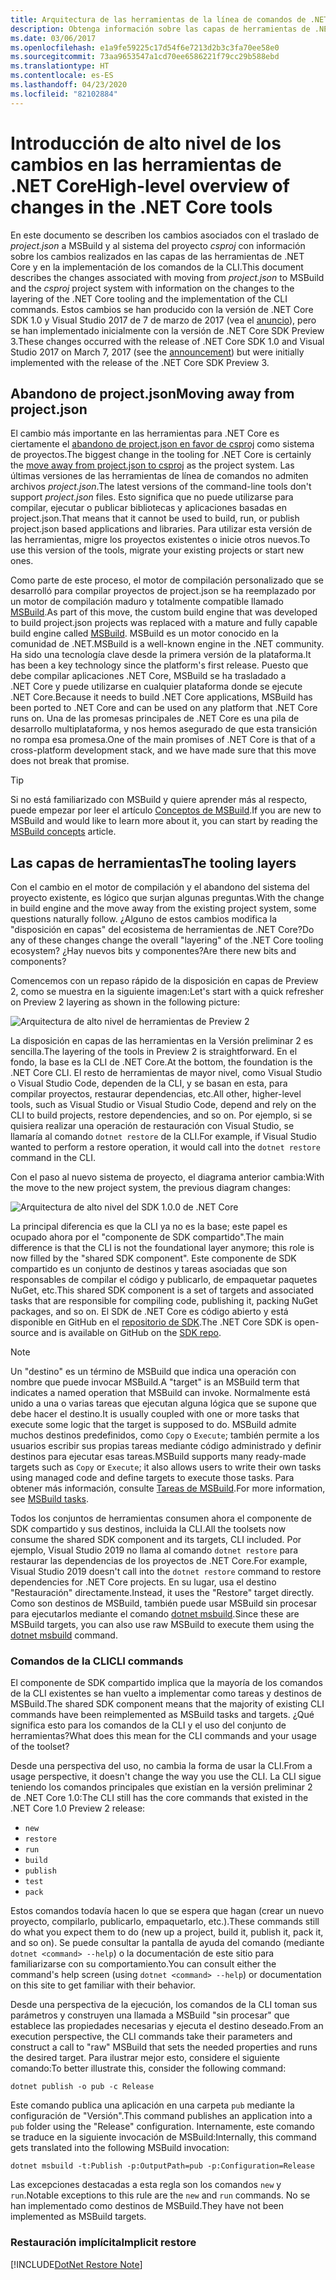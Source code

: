 ```yaml
---
title: Arquitectura de las herramientas de la línea de comandos de .NET Core
description: Obtenga información sobre las capas de herramientas de .NET Core y sobre lo que ha cambiado en versiones recientes.
ms.date: 03/06/2017
ms.openlocfilehash: e1a9fe59225c17d54f6e7213d2b3c3fa70ee58e0
ms.sourcegitcommit: 73aa9653547a1cd70ee6586221f79cc29b588ebd
ms.translationtype: HT
ms.contentlocale: es-ES
ms.lasthandoff: 04/23/2020
ms.locfileid: "82102884"
---
```

# <a name="high-level-overview-of-changes-in-the-net-core-tools"></a><span data-ttu-id="c397a-103">Introducción de alto nivel de los cambios en las herramientas de .NET Core</span><span class="sxs-lookup"><span data-stu-id="c397a-103">High-level overview of changes in the .NET Core tools</span></span>

<span data-ttu-id="c397a-104">En este documento se describen los cambios asociados con el traslado de *project.json* a MSBuild y al sistema del proyecto *csproj* con información sobre los cambios realizados en las capas de las herramientas de .NET Core y en la implementación de los comandos de la CLI.</span><span class="sxs-lookup"><span data-stu-id="c397a-104">This document describes the changes associated with moving from *project.json* to MSBuild and the *csproj* project system with information on the changes to the layering of the .NET Core tooling and the implementation of the CLI commands.</span></span> <span data-ttu-id="c397a-105">Estos cambios se han producido con la versión de .NET Core SDK 1.0 y Visual Studio 2017 de 7 de marzo de 2017 (vea el [anuncio](https://devblogs.microsoft.com/dotnet/announcing-net-core-tools-1-0/)), pero se han implementado inicialmente con la versión de .NET Core SDK Preview 3.</span><span class="sxs-lookup"><span data-stu-id="c397a-105">These changes occurred with the release of .NET Core SDK 1.0 and Visual Studio 2017 on March 7, 2017 (see the [announcement](https://devblogs.microsoft.com/dotnet/announcing-net-core-tools-1-0/)) but were initially implemented with the release of the .NET Core SDK Preview 3.</span></span>

## <a name="moving-away-from-projectjson"></a><span data-ttu-id="c397a-106">Abandono de project.json</span><span class="sxs-lookup"><span data-stu-id="c397a-106">Moving away from project.json</span></span>

<span data-ttu-id="c397a-107">El cambio más importante en las herramientas para .NET Core es ciertamente el [abandono de project.json en favor de csproj](https://devblogs.microsoft.com/dotnet/changes-to-project-json/) como sistema de proyectos.</span><span class="sxs-lookup"><span data-stu-id="c397a-107">The biggest change in the tooling for .NET Core is certainly the [move away from project.json to csproj](https://devblogs.microsoft.com/dotnet/changes-to-project-json/) as the project system.</span></span> <span data-ttu-id="c397a-108">Las últimas versiones de las herramientas de línea de comandos no admiten archivos *project.json*.</span><span class="sxs-lookup"><span data-stu-id="c397a-108">The latest versions of the command-line tools don't support *project.json* files.</span></span> <span data-ttu-id="c397a-109">Esto significa que no puede utilizarse para compilar, ejecutar o publicar bibliotecas y aplicaciones basadas en project.json.</span><span class="sxs-lookup"><span data-stu-id="c397a-109">That means that it cannot be used to build, run, or publish project.json based applications and libraries.</span></span> <span data-ttu-id="c397a-110">Para utilizar esta versión de las herramientas, migre los proyectos existentes o inicie otros nuevos.</span><span class="sxs-lookup"><span data-stu-id="c397a-110">To use this version of the tools, migrate your existing projects or start new ones.</span></span>

<span data-ttu-id="c397a-111">Como parte de este proceso, el motor de compilación personalizado que se desarrolló para compilar proyectos de project.json se ha reemplazado por un motor de compilación maduro y totalmente compatible llamado [MSBuild](https://github.com/Microsoft/msbuild).</span><span class="sxs-lookup"><span data-stu-id="c397a-111">As part of this move, the custom build engine that was developed to build project.json projects was replaced with a mature and fully capable build engine called [MSBuild](https://github.com/Microsoft/msbuild).</span></span> <span data-ttu-id="c397a-112">MSBuild es un motor conocido en la comunidad de .NET.</span><span class="sxs-lookup"><span data-stu-id="c397a-112">MSBuild is a well-known engine in the .NET community.</span></span> <span data-ttu-id="c397a-113">Ha sido una tecnología clave desde la primera versión de la plataforma.</span><span class="sxs-lookup"><span data-stu-id="c397a-113">It has been a key technology since the platform's first release.</span></span> <span data-ttu-id="c397a-114">Puesto que debe compilar aplicaciones .NET Core, MSBuild se ha trasladado a .NET Core y puede utilizarse en cualquier plataforma donde se ejecute .NET Core.</span><span class="sxs-lookup"><span data-stu-id="c397a-114">Because it needs to build .NET Core applications, MSBuild has been ported to .NET Core and can be used on any platform that .NET Core runs on.</span></span> <span data-ttu-id="c397a-115">Una de las promesas principales de .NET Core es una pila de desarrollo multiplataforma, y nos hemos asegurado de que esta transición no rompa esa promesa.</span><span class="sxs-lookup"><span data-stu-id="c397a-115">One of the main promises of .NET Core is that of a cross-platform development stack, and we have made sure that this move does not break that promise.</span></span>

> [!TIP]
> <span data-ttu-id="c397a-116">Si no está familiarizado con MSBuild y quiere aprender más al respecto, puede empezar por leer el artículo [Conceptos de MSBuild](/visualstudio/msbuild/msbuild-concepts).</span><span class="sxs-lookup"><span data-stu-id="c397a-116">If you are new to MSBuild and would like to learn more about it, you can start by reading the [MSBuild concepts](/visualstudio/msbuild/msbuild-concepts) article.</span></span>

## <a name="the-tooling-layers"></a><span data-ttu-id="c397a-117">Las capas de herramientas</span><span class="sxs-lookup"><span data-stu-id="c397a-117">The tooling layers</span></span>

<span data-ttu-id="c397a-118">Con el cambio en el motor de compilación y el abandono del sistema del proyecto existente, es lógico que surjan algunas preguntas.</span><span class="sxs-lookup"><span data-stu-id="c397a-118">With the change in build engine and the move away from the existing project system, some questions naturally follow.</span></span> <span data-ttu-id="c397a-119">¿Alguno de estos cambios modifica la "disposición en capas" del ecosistema de herramientas de .NET Core?</span><span class="sxs-lookup"><span data-stu-id="c397a-119">Do any of these changes change the overall "layering" of the .NET Core tooling ecosystem?</span></span> <span data-ttu-id="c397a-120">¿Hay nuevos bits y componentes?</span><span class="sxs-lookup"><span data-stu-id="c397a-120">Are there new bits and components?</span></span>

<span data-ttu-id="c397a-121">Comencemos con un repaso rápido de la disposición en capas de Preview 2, como se muestra en la siguiente imagen:</span><span class="sxs-lookup"><span data-stu-id="c397a-121">Let's start with a quick refresher on Preview 2 layering as shown in the following picture:</span></span>

![Arquitectura de alto nivel de herramientas de Preview 2](media/cli-msbuild-architecture/p2-arch.png)

<span data-ttu-id="c397a-123">La disposición en capas de las herramientas en la Versión preliminar 2 es sencilla.</span><span class="sxs-lookup"><span data-stu-id="c397a-123">The layering of the tools in Preview 2 is straightforward.</span></span> <span data-ttu-id="c397a-124">En el fondo, la base es la CLI de .NET Core.</span><span class="sxs-lookup"><span data-stu-id="c397a-124">At the bottom, the foundation is the .NET Core CLI.</span></span> <span data-ttu-id="c397a-125">El resto de herramientas de mayor nivel, como Visual Studio o Visual Studio Code, dependen de la CLI, y se basan en esta, para compilar proyectos, restaurar dependencias, etc.</span><span class="sxs-lookup"><span data-stu-id="c397a-125">All other, higher-level tools, such as Visual Studio or Visual Studio Code, depend and rely on the CLI to build projects, restore dependencies, and so on.</span></span> <span data-ttu-id="c397a-126">Por ejemplo, si se quisiera realizar una operación de restauración con Visual Studio, se llamaría al comando `dotnet restore` de la CLI.</span><span class="sxs-lookup"><span data-stu-id="c397a-126">For example, if Visual Studio wanted to perform a restore operation, it would call into the `dotnet restore` command in the CLI.</span></span>

<span data-ttu-id="c397a-127">Con el paso al nuevo sistema de proyecto, el diagrama anterior cambia:</span><span class="sxs-lookup"><span data-stu-id="c397a-127">With the move to the new project system, the previous diagram changes:</span></span>

![Arquitectura de alto nivel del SDK 1.0.0 de .NET Core](media/cli-msbuild-architecture/p3-arch.png)

<span data-ttu-id="c397a-129">La principal diferencia es que la CLI ya no es la base; este papel es ocupado ahora por el "componente de SDK compartido".</span><span class="sxs-lookup"><span data-stu-id="c397a-129">The main difference is that the CLI is not the foundational layer anymore; this role is now filled by the "shared SDK component".</span></span> <span data-ttu-id="c397a-130">Este componente de SDK compartido es un conjunto de destinos y tareas asociadas que son responsables de compilar el código y publicarlo, de empaquetar paquetes NuGet, etc.</span><span class="sxs-lookup"><span data-stu-id="c397a-130">This shared SDK component is a set of targets and associated tasks that are responsible for compiling code, publishing it, packing NuGet packages, and so on.</span></span> <span data-ttu-id="c397a-131">El SDK de .NET Core es código abierto y está disponible en GitHub en el [repositorio de SDK](https://github.com/dotnet/sdk).</span><span class="sxs-lookup"><span data-stu-id="c397a-131">The .NET Core SDK is open-source and is available on GitHub on the [SDK repo](https://github.com/dotnet/sdk).</span></span>

> [!NOTE]
> <span data-ttu-id="c397a-132">Un "destino" es un término de MSBuild que indica una operación con nombre que puede invocar MSBuild.</span><span class="sxs-lookup"><span data-stu-id="c397a-132">A "target" is an MSBuild term that indicates a named operation that MSBuild can invoke.</span></span> <span data-ttu-id="c397a-133">Normalmente está unido a una o varias tareas que ejecutan alguna lógica que se supone que debe hacer el destino.</span><span class="sxs-lookup"><span data-stu-id="c397a-133">It is usually coupled with one or more tasks that execute some logic that the target is supposed to do.</span></span> <span data-ttu-id="c397a-134">MSBuild admite muchos destinos predefinidos, como `Copy` o `Execute`; también permite a los usuarios escribir sus propias tareas mediante código administrado y definir destinos para ejecutar esas tareas.</span><span class="sxs-lookup"><span data-stu-id="c397a-134">MSBuild supports many ready-made targets such as `Copy` or `Execute`; it also allows users to write their own tasks using managed code and define targets to execute those tasks.</span></span> <span data-ttu-id="c397a-135">Para obtener más información, consulte [Tareas de MSBuild](/visualstudio/msbuild/msbuild-tasks).</span><span class="sxs-lookup"><span data-stu-id="c397a-135">For more information, see [MSBuild tasks](/visualstudio/msbuild/msbuild-tasks).</span></span>

<span data-ttu-id="c397a-136">Todos los conjuntos de herramientas consumen ahora el componente de SDK compartido y sus destinos, incluida la CLI.</span><span class="sxs-lookup"><span data-stu-id="c397a-136">All the toolsets now consume the shared SDK component and its targets, CLI included.</span></span> <span data-ttu-id="c397a-137">Por ejemplo, Visual Studio 2019 no llama al comando `dotnet restore` para restaurar las dependencias de los proyectos de .NET Core.</span><span class="sxs-lookup"><span data-stu-id="c397a-137">For example, Visual Studio 2019 doesn't call into the `dotnet restore` command to restore dependencies for .NET Core projects.</span></span> <span data-ttu-id="c397a-138">En su lugar, usa el destino "Restauración" directamente.</span><span class="sxs-lookup"><span data-stu-id="c397a-138">Instead, it uses the "Restore" target directly.</span></span> <span data-ttu-id="c397a-139">Como son destinos de MSBuild, también puede usar MSBuild sin procesar para ejecutarlos mediante el comando [dotnet msbuild](dotnet-msbuild.md).</span><span class="sxs-lookup"><span data-stu-id="c397a-139">Since these are MSBuild targets, you can also use raw MSBuild to execute them using the [dotnet msbuild](dotnet-msbuild.md) command.</span></span>

### <a name="cli-commands"></a><span data-ttu-id="c397a-140">Comandos de la CLI</span><span class="sxs-lookup"><span data-stu-id="c397a-140">CLI commands</span></span>

<span data-ttu-id="c397a-141">El componente de SDK compartido implica que la mayoría de los comandos de la CLI existentes se han vuelto a implementar como tareas y destinos de MSBuild.</span><span class="sxs-lookup"><span data-stu-id="c397a-141">The shared SDK component means that the majority of existing CLI commands have been reimplemented as MSBuild tasks and targets.</span></span> <span data-ttu-id="c397a-142">¿Qué significa esto para los comandos de la CLI y el uso del conjunto de herramientas?</span><span class="sxs-lookup"><span data-stu-id="c397a-142">What does this mean for the CLI commands and your usage of the toolset?</span></span>

<span data-ttu-id="c397a-143">Desde una perspectiva del uso, no cambia la forma de usar la CLI.</span><span class="sxs-lookup"><span data-stu-id="c397a-143">From a usage perspective, it doesn't change the way you use the CLI.</span></span> <span data-ttu-id="c397a-144">La CLI sigue teniendo los comandos principales que existían en la versión preliminar 2 de .NET Core 1.0:</span><span class="sxs-lookup"><span data-stu-id="c397a-144">The CLI still has the core commands that existed in the .NET Core 1.0 Preview 2 release:</span></span>

- `new`
- `restore`
- `run`
- `build`
- `publish`
- `test`
- `pack`

<span data-ttu-id="c397a-145">Estos comandos todavía hacen lo que se espera que hagan (crear un nuevo proyecto, compilarlo, publicarlo, empaquetarlo, etc.).</span><span class="sxs-lookup"><span data-stu-id="c397a-145">These commands still do what you expect them to do (new up a project, build it, publish it, pack it, and so on).</span></span> <span data-ttu-id="c397a-146">Se puede consultar la pantalla de ayuda del comando (mediante `dotnet <command> --help`) o la documentación de este sitio para familiarizarse con su comportamiento.</span><span class="sxs-lookup"><span data-stu-id="c397a-146">You can consult either the command's help screen (using `dotnet <command> --help`) or documentation on this site to get familiar with their behavior.</span></span>

<span data-ttu-id="c397a-147">Desde una perspectiva de la ejecución, los comandos de la CLI toman sus parámetros y construyen una llamada a MSBuild "sin procesar" que establece las propiedades necesarias y ejecuta el destino deseado.</span><span class="sxs-lookup"><span data-stu-id="c397a-147">From an execution perspective, the CLI commands take their parameters and construct a call to "raw" MSBuild that sets the needed properties and runs the desired target.</span></span> <span data-ttu-id="c397a-148">Para ilustrar mejor esto, considere el siguiente comando:</span><span class="sxs-lookup"><span data-stu-id="c397a-148">To better illustrate this, consider the following command:</span></span>

   ```dotnetcli
   dotnet publish -o pub -c Release
   ```

<span data-ttu-id="c397a-149">Este comando publica una aplicación en una carpeta `pub` mediante la configuración de "Versión".</span><span class="sxs-lookup"><span data-stu-id="c397a-149">This command publishes an application into a `pub` folder using the "Release" configuration.</span></span> <span data-ttu-id="c397a-150">Internamente, este comando se traduce en la siguiente invocación de MSBuild:</span><span class="sxs-lookup"><span data-stu-id="c397a-150">Internally, this command gets translated into the following MSBuild invocation:</span></span>

   ```dotnetcli
   dotnet msbuild -t:Publish -p:OutputPath=pub -p:Configuration=Release
   ```

<span data-ttu-id="c397a-151">Las excepciones destacadas a esta regla son los comandos `new` y `run`.</span><span class="sxs-lookup"><span data-stu-id="c397a-151">Notable exceptions to this rule are the `new` and `run` commands.</span></span> <span data-ttu-id="c397a-152">No se han implementado como destinos de MSBuild.</span><span class="sxs-lookup"><span data-stu-id="c397a-152">They have not been implemented as MSBuild targets.</span></span>

### <a name="implicit-restore"></a><span data-ttu-id="c397a-153">Restauración implícita</span><span class="sxs-lookup"><span data-stu-id="c397a-153">Implicit restore</span></span>

[!INCLUDE[DotNet Restore Note](~/includes/dotnet-restore-note.md)]
